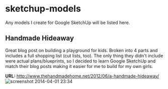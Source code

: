 sketchup-models
===============

Any models I create for Google SketchUp will be listed here.

## Handmade Hideaway

Great blog post on building a playground for kids. Broken into 4 parts and includes a full shopping list (cut lists, too). The only thing they didn't include were actual plans/blueprints, so I decided to learn Google SketchUp and match their blog posts making it easier for me to build for my own girls.

**URL:** http://www.thehandmadehome.net/2012/06/a-handmade-hideaway/
![screenshot 2014-04-01 23:34](http://monosnap.com/image/MURjH8duCyGf6CtgBJYikL6ViZ0UBH.png)
